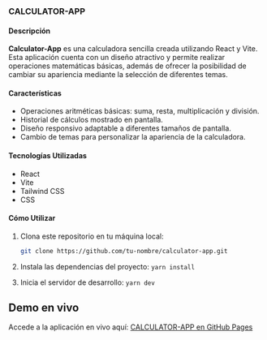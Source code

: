 ### **CALCULATOR-APP**

#### Descripción

**Calculator-App** es una calculadora sencilla creada utilizando React y Vite. Esta aplicación cuenta con un diseño atractivo y permite realizar operaciones matemáticas básicas, además de ofrecer la posibilidad de cambiar su apariencia mediante la selección de diferentes temas.

#### Características

- Operaciones aritméticas básicas: suma, resta, multiplicación y división.
- Historial de cálculos mostrado en pantalla.
- Diseño responsivo adaptable a diferentes tamaños de pantalla.
- Cambio de temas para personalizar la apariencia de la calculadora.

#### Tecnologías Utilizadas

- React
- Vite
- Tailwind CSS
- CSS

#### Cómo Utilizar

1. Clona este repositorio en tu máquina local:

   ```bash
   git clone https://github.com/tu-nombre/calculator-app.git

2. Instala las dependencias del proyecto:
`yarn install`


3. Inicia el servidor de desarrollo:
`yarn dev`

## Demo en vivo

Accede a la aplicación en vivo aquí: [CALCULATOR-APP en GitHub Pages](https://alexiacat.github.io/ng-pokeapi-app-responsive/)
